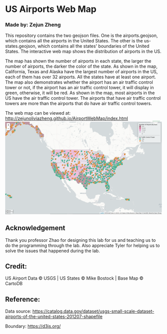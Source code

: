 # US Airports Web Map
### Made by: Zejun Zheng 
  This repository contains the two geojson files. One is the airports.geojson, which contains all the airports in the United States. The other is the us-states.geojson, which contains all the states' boundaries of the United States. The interactive web map shows the distribution of airports in the US. 
  
  The map has shown the number of airports in each state, the larger the number of airports, the darker the color of the state. As shown in the map, California, Texas and Alaska  have the largest number of airports in the US, each of them has over 32 airports. All the states have at least one airport. 
  The map also demonstrates whether the airport has an air traffic control tower or not, if the airport has an air traffic control tower, it will display in green, otherwise, it will be red. As shown in the map, most airports in the US have the air traffic control tower. The airports that have air traffic control towers are more than the airports that do have air traffic control towers. 

The web map can be viewed at: http://zejunoliviazheng.github.io/AirportWebMap/index.html 
![Map Image](img/airportwebmap.png)

## Acknowledgement
Thank you professor Zhao for designing this lab for us and teaching us to do the programming through the lab. Also appreciate Tyler for helping us to solve the issues that happened during the lab.  
## Credit:   
US Airport Data &copy; USGS | US States &copy; Mike Bostock | Base Map &copy; CartoDB
## Reference: 
Data source:  https://catalog.data.gov/dataset/usgs-small-scale-dataset-airports-of-the-united-states-201207-shapefile

Boundary: https://d3js.org/
